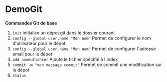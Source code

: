 # DemoGit

**Commandes Git de base**

1. `init` initialise un dépot git dans le dossier courant
2. `config --global user.name "Mon nom"` Permet de configurer le nom d'utilisateur pour le dépot
3. `config --global user.name "Mon nom"` Permet de configurer l'adresse email pour le dépot
4. `add nomdufichier` Ajoute le fichier spécifié à l'index
5. `commit -m "mon message commit"` Permet de commit une modification sur le dépot
6. `status`
